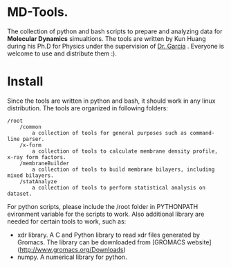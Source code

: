 # MD-Tools. 
The collection of python and bash scripts to prepare and analyzing data for **Molecular Dynamics** simualtions.  The tools are written by Kun Huang during his Ph.D for Physics under the supervision of [Dr. Garcia](http://origami.phys.rpi.edu/wiki/Home) . Everyone is welcome to use and distribute them :). 

# Install 
Since the tools are written in python and bash, it should work in any linux distribution. The tools are organized in following folders:
	
	/root
		/common  
			a collection of tools for general purposes such as command-line parser.  
		/x-form   
			a collection of tools to calculate membrane density profile, x-ray form factors.  
		/membraneBuilder  
			a collection of tools to build membrane bilayers, including mixed bilayers.  
		/statAnalyze 
			a collection of tools to perform statistical analysis on dataset. 

For python scripts, please include the /root folder in  PYTHONPATH evironment variable for the scripts to work. Also additional library are needed for certain tools to work, such as:

* xdr library. A C and Python library to read xdr files generated by Gromacs. The library can be downloaded from [GROMACS website] (http://www.gromacs.org/Downloads)
* numpy. A numerical library for python. 

